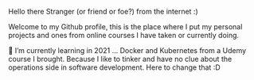 Hello there Stranger (or friend or foe?) from the internet :)

Welcome to my Github profile, this is the place where I put my personal projects and ones from online courses I have taken or currently doing.

🌱 I’m currently learning in 2021 ...
Docker and Kubernetes from a Udemy course I brought.  Because I like to tinker and have no clue about the operations side in software development.  Here to change that :D


<!---
wizgurl101/wizgurl101 is a ✨ special ✨ repository because its `README.md` (this file) appears on your GitHub profile.
You can click the Preview link to take a look at your changes.
--->
